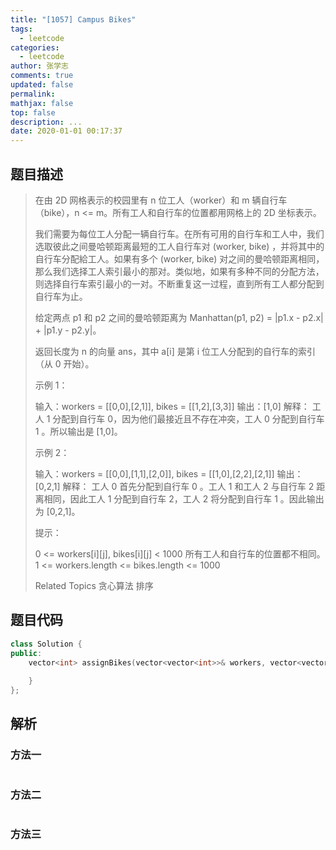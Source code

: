 ```yaml
---
title: "[1057] Campus Bikes"
tags:
  - leetcode
categories:
  - leetcode
author: 张学志
comments: true
updated: false
permalink:
mathjax: false
top: false
description: ...
date: 2020-01-01 00:17:37
---
```


## 题目描述

> 在由 2D 网格表示的校园里有 n 位工人（worker）和 m 辆自行车（bike），n <= m。所有工人和自行车的位置都用网格上的 2D 坐标表示。 
> 
> 我们需要为每位工人分配一辆自行车。在所有可用的自行车和工人中，我们选取彼此之间曼哈顿距离最短的工人自行车对 (worker, bike) ，并将其中的自行车分配給工人。如果有多个 (worker, bike) 对之间的曼哈顿距离相同，那么我们选择工人索引最小的那对。类似地，如果有多种不同的分配方法，则选择自行车索引最小的一对。不断重复这一过程，直到所有工人都分配到自行车为止。 
> 
> 给定两点 p1 和 p2 之间的曼哈顿距离为 Manhattan(p1, p2) = |p1.x - p2.x| + |p1.y - p2.y|。 
> 
> 返回长度为 n 的向量 ans，其中 a[i] 是第 i 位工人分配到的自行车的索引（从 0 开始）。 
> 
> 
> 
> 示例 1： 
> 
> 
> 
> 输入：workers = [[0,0],[2,1]], bikes = [[1,2],[3,3]]
> 输出：[1,0]
> 解释：
> 工人 1 分配到自行车 0，因为他们最接近且不存在冲突，工人 0 分配到自行车 1 。所以输出是 [1,0]。
> 
> 
> 示例 2： 
> 
> 
> 
> 输入：workers = [[0,0],[1,1],[2,0]], bikes = [[1,0],[2,2],[2,1]]
> 输出：[0,2,1]
> 解释：
> 工人 0 首先分配到自行车 0 。工人 1 和工人 2 与自行车 2 距离相同，因此工人 1 分配到自行车 2，工人 2 将分配到自行车 1 。因此输出为 [0,2,1]。
> 
> 
> 
> 
> 提示： 
> 
> 
> 0 <= workers[i][j], bikes[i][j] < 1000 
> 所有工人和自行车的位置都不相同。 
> 1 <= workers.length <= bikes.length <= 1000 
> 
> Related Topics 贪心算法 排序

## 题目代码

```cpp
class Solution {
public:
    vector<int> assignBikes(vector<vector<int>>& workers, vector<vector<int>>& bikes) {
        
    }
};
```

## 解析

### 方法一

```cpp

```

### 方法二

```cpp

```

### 方法三

```cpp

```

